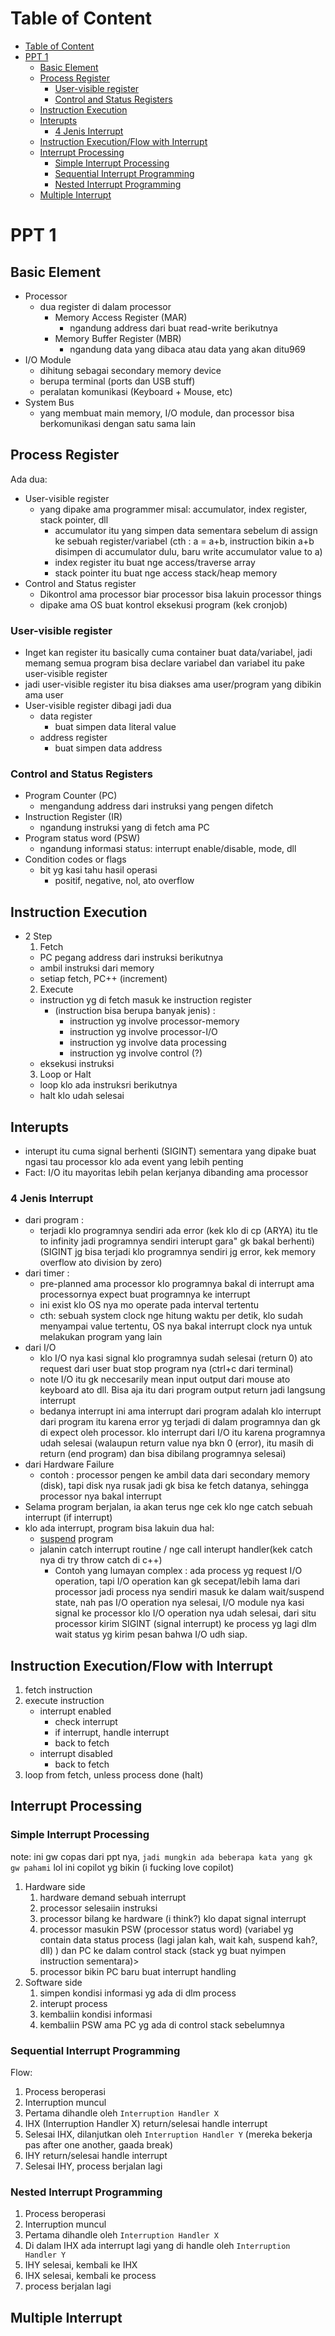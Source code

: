 # Table of Content
- [Table of Content](#table-of-content)
- [PPT 1](#ppt-1)
  - [Basic Element](#basic-element)
  - [Process Register](#process-register)
    - [User-visible register](#user-visible-register)
    - [Control and Status Registers](#control-and-status-registers)
  - [Instruction Execution](#instruction-execution)
  - [Interupts](#interupts)
    - [4 Jenis Interrupt](#4-jenis-interrupt)
  - [Instruction Execution/Flow with Interrupt](#instruction-executionflow-with-interrupt)
  - [Interrupt Processing](#interrupt-processing)
    - [Simple Interrupt Processing](#simple-interrupt-processing)
    - [Sequential Interrupt Programming](#sequential-interrupt-programming)
    - [Nested Interrupt Programming](#nested-interrupt-programming)
  - [Multiple Interrupt](#multiple-interrupt)
# PPT 1
## Basic Element 
- Processor
  - dua register di dalam processor
    - Memory Access Register (MAR)
      - ngandung address dari buat read-write berikutnya
    - Memory Buffer Register (MBR)
      - ngandung data yang dibaca atau data yang akan ditu969
- I/O Module
  - dihitung sebagai secondary memory device
  - berupa terminal (ports dan USB stuff)
  - peralatan komunikasi (Keyboard + Mouse, etc)
- System Bus
  - yang membuat main memory, I/O module, dan processor bisa berkomunikasi dengan satu sama lain
## Process Register
Ada dua: 
- User-visible register
  - yang dipake ama programmer misal: accumulator, index register, stack pointer, dll 
    - accumulator itu yang simpen data sementara sebelum di assign ke sebuah register/variabel (cth : a = a+b, instruction bikin a+b disimpen di accumulator dulu, baru write accumulator value to a)
    - index register itu buat nge access/traverse array
    - stack pointer itu buat nge access stack/heap memory
- Control and Status register
  - Dikontrol ama processor biar processor bisa lakuin processor things
  - dipake ama OS buat kontrol eksekusi program (kek cronjob) 
### User-visible register
- Inget kan register itu basically cuma container buat data/variabel, jadi memang semua program bisa declare variabel dan variabel itu pake user-visible register
- jadi user-visible register itu bisa diakses ama user/program yang dibikin ama user
- User-visible register dibagi jadi dua
  - data register
    - buat simpen data literal value
  - address register
    - buat simpen data address
### Control and Status Registers
- Program Counter (PC)
  - mengandung address dari instruksi yang pengen difetch
- Instruction Register (IR)
  - ngandung instruksi yang di fetch ama PC
- Program status word (PSW)
  - ngandung informasi status: interrupt enable/disable, mode, dll
- Condition codes or flags
  - bit yg kasi tahu hasil operasi
    - positif, negative, nol, ato overflow
## Instruction Execution
- 2 Step
  1. Fetch
    - PC pegang address dari instruksi berikutnya
    - ambil instruksi dari memory
    - setiap fetch, PC++ (increment)
  2. Execute
    - instruction yg di fetch masuk ke instruction register
      - (instruction bisa berupa banyak jenis) :
        - instruction yg involve processor-memory
        - instruction yg involve processor-I/O
        - instruction yg involve data processing
        - instruction yg involve control (?)
    - eksekusi instruksi
  3. Loop or Halt
    - loop klo ada instruksri berikutnya
    - halt klo udah selesai
  
## Interupts
- interupt itu cuma signal berhenti (SIGINT) sementara yang dipake buat ngasi tau processor klo ada event yang lebih penting
- Fact: I/O itu mayoritas lebih pelan kerjanya dibanding ama processor
### 4 Jenis Interrupt
  - dari program :
    - terjadi klo programnya sendiri ada error (kek klo di cp (ARYA) itu tle to infinity jadi programnya sendiri interupt gara" gk bakal berhenti) (SIGINT jg bisa terjadi klo programnya sendiri jg error, kek memory overflow ato division by zero)
  - dari timer :
    - pre-planned ama processor klo programnya bakal di interrupt ama processornya expect buat programnya ke interrupt
    - ini exist klo OS nya mo operate pada interval tertentu 
    - cth: sebuah system clock nge hitung waktu per detik, klo sudah menyampai value tertentu, OS nya bakal interrupt clock nya untuk melakukan program yang lain
  - dari I/O
    - klo I/O nya kasi signal klo programnya sudah selesai (return 0) ato request dari user buat stop program nya (ctrl+c dari terminal)
    - note I/O itu gk neccesarily mean input output dari mouse ato keyboard ato dll. Bisa aja itu dari program output return  jadi langsung interrupt
    - bedanya interrupt ini ama interrupt dari program adalah klo interrupt dari program itu karena error yg terjadi di dalam programnya dan gk di expect oleh processor. klo interrupt dari I/O itu karena programnya udah selesai (walaupun return value nya bkn 0 (error), itu masih di return (end program) dan bisa dibilang programnya selesai)
  - dari Hardware Failure
    - contoh : processor pengen ke ambil data dari secondary memory (disk), tapi disk nya rusak jadi gk bisa ke fetch datanya, sehingga processor nya bakal interrupt
- Selama program berjalan, ia akan terus nge cek klo nge catch sebuah interrupt (if interrupt)
- klo ada interrupt, program bisa lakuin dua hal:
  - [suspend](#suspend) program
  - jalanin catch interrupt routine / nge call interupt handler(kek catch nya di try throw catch di c++)
    - Contoh yang lumayan complex : ada process yg request I/O operation, tapi I/O operation kan gk secepat/lebih lama dari processor jadi process nya sendiri masuk ke dalam wait/suspend state, nah pas I/O operation nya selesai, I/O module nya kasi signal ke processor klo I/O operation nya udah selesai, dari situ processor kirim SIGINT (signal interrupt) ke process yg lagi dlm wait status yg kirim pesan bahwa I/O udh siap.
## Instruction Execution/Flow with Interrupt
1. fetch instruction
2. execute instruction
   - interrupt enabled 
     - check interrupt
     - if interrupt, handle interrupt
     - back to fetch
   - interrupt disabled
     - back to fetch
3. loop from fetch, unless process done (halt)
## Interrupt Processing
### Simple Interrupt Processing
note: ini gw copas dari ppt nya, `jadi mungkin ada beberapa kata yang gk gw pahami`
lol ini copilot yg bikin (i fucking love copilot)
1. Hardware side
   1. hardware demand sebuah interrupt
   2. processor selesaiin instruksi
   3. processor bilang ke hardware (i think?) klo dapat signal interrupt
   4. processor masukin PSW (processor status word) (variabel yg contain data status process (lagi jalan kah, wait kah, suspend kah?, dll) ) dan PC ke dalam control stack (stack yg buat nyimpen instruction sementara)>
   5. processor bikin PC baru buat interrupt handling
2. Software side
   1. simpen kondisi informasi yg ada di dlm process
   2. interupt process
   3. kembaliin kondisi informasi
   4. kembaliin PSW ama PC yg ada di control stack sebelumnya
### Sequential Interrupt Programming
Flow:
1. Process beroperasi
2. Interruption muncul
3. Pertama dihandle oleh `Interruption Handler X`
4. IHX (Interruption Handler X) return/selesai handle interrupt
5. Selesai IHX, dilanjutkan oleh `Interruption Handler Y` (mereka bekerja pas after one another, gaada break)
6. IHY return/selesai handle interrupt
7. Selesai IHY, process berjalan lagi
### Nested Interrupt Programming
1. Process beroperasi
2. Interruption muncul
3. Pertama dihandle oleh `Interruption Handler X`
4. Di dalam IHX ada interrupt lagi yang di handle oleh `Interruption Handler Y`
5. IHY selesai, kembali ke IHX
6. IHX selesai, kembali ke process
7. process berjalan lagi
## Multiple Interrupt
